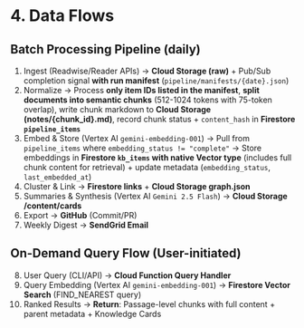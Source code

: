 # 4. Data Flows

## Batch Processing Pipeline (daily)
1) Ingest (Readwise/Reader APIs) → **Cloud Storage (raw)** + Pub/Sub completion signal **with run manifest** (`pipeline/manifests/{date}.json`)
2) Normalize → Process **only item IDs listed in the manifest**, **split documents into semantic chunks** (512-1024 tokens with 75-token overlap), write chunk markdown to **Cloud Storage (notes/{chunk_id}.md)**, record chunk status + `content_hash` in **Firestore `pipeline_items`**
3) Embed & Store (Vertex AI `gemini-embedding-001`) → Pull from `pipeline_items` where `embedding_status != "complete"` → Store embeddings in **Firestore `kb_items` with native Vector type** (includes full chunk content for retrieval) + update metadata (`embedding_status`, `last_embedded_at`)
4) Cluster & Link → **Firestore links** + **Cloud Storage graph.json**
5) Summaries & Synthesis (Vertex AI `Gemini 2.5 Flash`) → **Cloud Storage /content/cards**
6) Export → **GitHub** (Commit/PR)
7) Weekly Digest → **SendGrid Email**

## On-Demand Query Flow (User-initiated)
8) User Query (CLI/API) → **Cloud Function Query Handler**
9) Query Embedding (Vertex AI `gemini-embedding-001`) → **Firestore Vector Search** (FIND_NEAREST query)
10) Ranked Results → **Return**: Passage-level chunks with full content + parent metadata + Knowledge Cards
